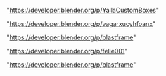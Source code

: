 "https://developer.blender.org/p/YallaCustomBoxes"

"https://developer.blender.org/p/vagarxucyhfoanx"

"https://developer.blender.org/p/blastframe"

 
"https://developer.blender.org/p/felie001"


"https://developer.blender.org/p/blastframe"


 
